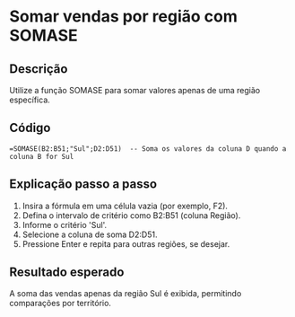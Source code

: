 # Somar vendas por região com SOMASE

## Descrição
Utilize a função SOMASE para somar valores apenas de uma região específica.

## Código
```excel
=SOMASE(B2:B51;"Sul";D2:D51)  -- Soma os valores da coluna D quando a coluna B for Sul
```

## Explicação passo a passo
1. Insira a fórmula em uma célula vazia (por exemplo, F2).
2. Defina o intervalo de critério como B2:B51 (coluna Região).
3. Informe o critério 'Sul'.
4. Selecione a coluna de soma D2:D51.
5. Pressione Enter e repita para outras regiões, se desejar.

## Resultado esperado
A soma das vendas apenas da região Sul é exibida, permitindo comparações por território.
